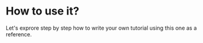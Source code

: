# How to use it?

Let's exprore step by step how to write your own tutorial using this one as a reference.
